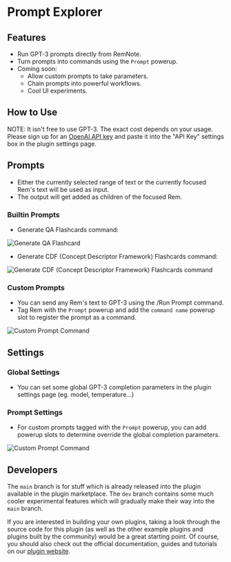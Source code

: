 # Prompt Explorer

## Features

- Run GPT-3 prompts directly from RemNote.
- Turn prompts into commands using the `Prompt` powerup.
- Coming soon:
  - Allow custom prompts to take parameters.
  - Chain prompts into powerful workflows.
  - Cool UI experiments.

## How to Use

NOTE: It isn't free to use GPT-3. The exact cost depends on your usage. Please sign up for an [OpenAI API key](https://openai.com/api/) and paste it into the "API Key" settings box in the plugin settings page.

## Prompts

- Either the currently selected range of text or the currently focused Rem's text will be used as input.
- The output will get added as children of the focused Rem.

### Builtin Prompts

- Generate QA Flashcards command:

![Generate QA Flashcard](https://raw.githubusercontent.com/bjsi/prompt-explorer/main/img/generate-qa.gif)

- Generate CDF (Concept Descriptor Framework) Flashcards command:

![Generate CDF (Concept Descriptor Framework) Flashcards command](https://raw.githubusercontent.com/bjsi/prompt-explorer/main/img/generate-cdf.gif)

### Custom Prompts

- You can send any Rem's text to GPT-3 using the /Run Prompt command.
- Tag Rem with the `Prompt` powerup and add the `command name` powerup slot to register the prompt as a command.

![Custom Prompt Command](https://raw.githubusercontent.com/bjsi/prompt-explorer/main/img/custom-prompt-cmd.gif)

## Settings

### Global Settings

- You can set some global GPT-3 completion parameters in the plugin settings page (eg. model, temperature...)

### Prompt Settings

- For custom prompts tagged with the `Prompt` powerup, you can add powerup slots to determine override the global completion parameters.

![Custom Prompt Command](https://raw.githubusercontent.com/bjsi/prompt-explorer/main/img/rem-params.png)

## Developers

The `main` branch is for stuff which is already released into the plugin available in the plugin marketplace. The `dev` branch contains some much cooler experimental features which will gradually make their way into the `main` branch.

If you are interested in building your own plugins, taking a look through the source code for this plugin (as well as the other example plugins and plugins built by the community) would be a great starting point. Of course, you should also check out the official documentation, guides and tutorials on our [plugin website](https://plugins.remnote.com/).
